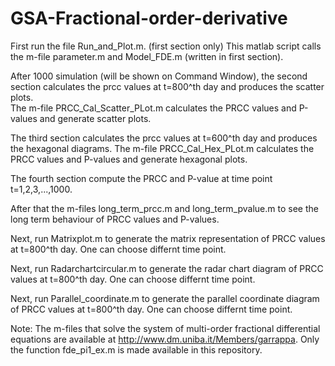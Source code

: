 # GSA-Fractional-order-derivative
First  run the file Run_and_Plot.m. (first section only)  This matlab script calls the m-file parameter.m and Model_FDE.m (written in first section).

After 1000 simulation (will be shown on Command Window), the second section calculates the prcc values at t=800^th day and produces the scatter plots.  
The m-file PRCC_Cal_Scatter_PLot.m calculates the PRCC values and P-values and generate scatter plots. 

The third section calculates the prcc values at t=600^th day and produces the hexagonal diagrams. 
The m-file PRCC_Cal_Hex_PLot.m calculates the PRCC values and P-values and generate hexagonal plots. 

The fourth section compute the PRCC and P-value at time point t=1,2,3,...,1000. 

After that the m-files long_term_prcc.m and long_term_pvalue.m  to see the long term behaviour of PRCC values and P-values. 

Next, run  Matrixplot.m to generate the matrix representation of PRCC values at t=800^th day. One can choose differnt time point. 

Next, run  Radarchartcircular.m to generate the radar chart diagram of PRCC values at t=800^th day. One can choose differnt time point. 

Next, run  Parallel_coordinate.m to generate the parallel coordinate diagram of PRCC values at t=800^th day. One can choose differnt time point. 

Note: The m-files that solve the system of multi-order fractional differential equations  are available at http://www.dm.uniba.it/Members/garrappa. Only the function fde_pi1_ex.m is made available in this repository. 
